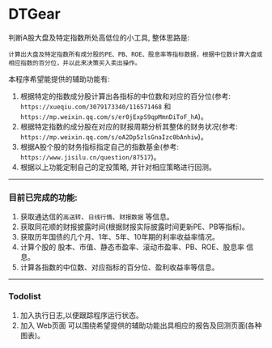 # DTGear
判断A股大盘及特定指数所处高低位的小工具, 整体思路是:

```
计算出大盘及特定指数所有成分股的PE、PB、ROE、股息率等指标数据，根据中位数计算大盘或相应指数的百分位，并以此来决策买入卖出操作。
```

本程序希望能提供的辅助功能有:
1. 根据特定的指数成分股计算出各指标的中位数和对应的百分位(参考: `https://xueqiu.com/3079173340/116571468` 和 `https://mp.weixin.qq.com/s/er0jExpS9qpMmnDiToF_hA`)。
1. 根据特定指数的成分股在对应的财报周期分析其整体的财务状况(参考: `https://mp.weixin.qq.com/s/oA2Dp5zlsGnaIzc0bAnhiw`)。
1. 根据A股个股的财务指标指定自己的指数基金(参考: `https://www.jisilu.cn/question/87517`)。
1. 根据以上功能定制自己的定投策略, 并针对相应策略进行回测。

---

### 目前已完成的功能:

1. 获取通达信的`高送转`、`日线行情`、`财报数据` 等信息。
1. 获取同花顺的财报披露时间(根据财报实际披露时间更新PE、PB等指标)。
1. 获取历年国债的几个月、1年、5年、10年期的利率收益率情况。
1. 计算个股的 股本、市值、静态市盈率、滚动市盈率、PB、ROE、股息率 信息。
1. 计算各指数的中位数、对应指标的百分位、盈利收益率等信息。

---

### Todolist

1. 加入执行日志,以便跟踪程序运行状态。
1. 加入 Web页面 可以围绕希望提供的辅助功能出具相应的报告及回测页面(各种图表)。